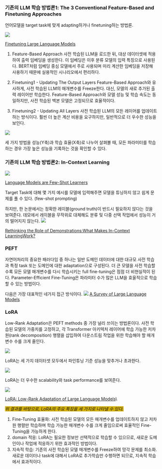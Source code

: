 ### 기존의 LLM 학습 방법론1: The 3 Conventional Feature-Based and Finetuning Approaches
언어모델을 target task에 맞게 adapting하거나 finetuning하는 방법론.

![](https://velog.velcdn.com/images/s0o0_jiiin/post/de505ad0-76d0-4bcf-a710-050309ce0faf/image.png)

[Finetuning Large Language Models](https://magazine.sebastianraschka.com/p/finetuning-large-language-models)

1. Feature-Based Approach
사전 학습된 LLM을 로드한 뒤, 대상 데이터셋에 적용하여 출력 임베딩을 생성한다. 이 임베딩은 이후 분류 모델의 입력 특징으로 사용된다.
BERT처럼 임베딩 중심 모델에서 주로 사용되며 미리 계산한 임베딩을 저장해 사용하기 때문에 실용적인 시나리오에서 편리하다.

2. Finetuning1 - Updating The Output Layers
Feature-Based Approach와 유사하게, 사전 학습된 LLM의 매개변수를 Freeze한다. 대신, 모델의 새로 추가된 출력 레이어만 학습한다.
Feature-Based Approach와 모델 성능 및 학습 속도는 동일하지만, 사전 학습된 백본 모델은 고정되므로 효율적이다.

3. Finetuning2 - Updating All Layers
사전 학습된 LLM의 모든 레이어를 업데이트하는 방식이다.
훨씬 더 높은 계산 비용을 요구하지만, 일반적으로 더 우수한 성능을 보인다.

![](https://velog.velcdn.com/images/s0o0_jiiin/post/2177cf05-a74f-4a9a-86af-b85505a35858/image.png)

세 가지 방법을 성능(Y축)과 학습 효율(X축)로 나누어 살펴볼 때, 모든 파라미터를 학습하는 경우 가장 높은 성능을 기록하는 것을 확인할 수 있다.

### 기존의 LLM 학습 방법론2: In-Context Learning
![](https://velog.velcdn.com/images/s0o0_jiiin/post/6217640e-4b3f-43a4-a4a3-8423671dde3d/image.png)

[Language Models are Few-Shot Learners](https://arxiv.org/abs/2005.14165)

Target Task에 대해 몇 가지 예시를 모델에 입력해주면 모델을 튜닝하지 않고 쉽게 문제를 풀 수 있다. (few-shot prompting)

하지만, 한 논문에서는 정확한 레이블(ground truth)이 반드시 필요하지 않다는 것을 보여준다. 데모에서 레이블을 무작위로 대체해도 분류 및 다중 선택 작업에서 성능이 거의 떨어지지 않는다.
![](https://velog.velcdn.com/images/s0o0_jiiin/post/cb32dfb8-cbfd-4a17-9e44-a2f068247d1c/image.png)

[Rethinking the Role of Demonstrations:What Makes In-Context LearningWork?](https://arxiv.org/abs/2202.12837)

### PEFT
자연어처리의 중요한 패러다임 중 하나는 일반 도메인 데이터에 대한 대규모 사전 학습과 특정 task 또는 도메인에 대한 adaptation으로 구성된다. 더 큰 모델을 사전 학습할수록 모든 모델 매개변수를 다시 학습시키는 full fine-tuning은 점점 더 비현실적이 된다. 
Parameter-Efficient Fine-Tuning은 파라미터 수가 많은 LLM을 효울적으로 학습할 수 있는 방법이다.

다음은 가장 대표적인 네가지 접근 방식이다.
![](https://velog.velcdn.com/images/s0o0_jiiin/post/df690409-1e58-4176-a69f-5a91ccd1c9a1/image.png)
[A Survey of Large Language Models](https://arxiv.org/abs/2303.18223)
### LoRA
Low-Rank Adaptation은 PEFT methods 중 가장 널리 쓰이는 방법론이다. 사전 학습된 모델의 가중치를 고정하고, 각 Transformer 아키텍처 레이어에 학습 가능한 저차원(rank decomposition) 행렬을 삽입하여 다운스트림 작업을 위한 학습해야 할 매개변수 수를 크게 줄인다. 

![](https://velog.velcdn.com/images/s0o0_jiiin/post/fbb2c6e9-f051-4727-8129-216a1cf0a480/image.png)

LoRA는 세 가지 데이터셋 모두에서 파인튜닝 기준 성능을 맞추거나 초과한다. 

![](https://velog.velcdn.com/images/s0o0_jiiin/post/9b8051ea-6db4-4399-bf65-e027975e1021/image.png)

LoRA는 더 우수한 scalability와 task performance를 보여준다.

![](https://velog.velcdn.com/images/s0o0_jiiin/post/ab6885de-4f19-4def-93d4-d17b9e2fdbd8/image.png)

[LoRA: Low-Rank Adaptation of Large Language Models](https://arxiv.org/abs/2106.09685)\

<span style="background:#d4b106">*위 결과를 바탕으로, LoRA의 주요 특징을 세 가지로 나타낼 수 있다.*</span>
1. Fine-Tuning 효율화: 사전 학습된 모델의 모든 매개변수를 업데이트하지 않고 저차원 행렬만 학습하며 학습 가능한 매개변수 수를 크게 줄임으로써 효율적인 Fine-Tuning을 가능하게 한다.
2. domain 적응: LoRA는 필요한 정보만 선택적으로 학습할 수 있으므로, 새로운 도메인이나 작업에 적응하기 위한 효과적인 방법이다.
3. 지속적 학습: 기존의 사전 학습된 모델 매개변수를 Freeze하여 망각 문제를 최소화. 새로운 데이터나 task에 대해서 LoRA로 추가학습만 수행하면 되므로, 지속적 학습에서 효과적이다.